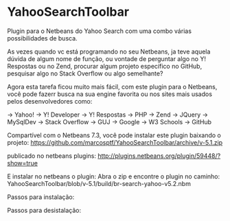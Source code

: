 YahooSearchToolbar
==================

Plugin para o Netbeans do Yahoo Search com uma combo várias possibilidades de busca.

As vezes quando vc está programando no seu Netbeans, ja teve aquela dúvida de algum nome de função, ou vontade de 
perguntar algo no Y! Respostas ou no Zend, procurar algum projeto específico no GitHub, pesquisar algo no 
Stack Overflow ou algo semelhante?

Agora esta tarefa ficou muito mais fácil, com este plugin para o Netbeans, você pode fazerr busca na sua engine favorita
ou nos sites mais usados pelos desenvolvedores como:

-> Yahoo!
-> Y! Developer
-> Y! Respostas
-> PHP
-> Zend
-> JQuery
-> MySqlDev
-> Stack Overflow
-> GUJ
-> Google
-> W3 Schools
-> GitHub

Compartível com o Netbeans 7.3, você pode instalar este plugin baixando o projeto:
https://github.com/marcosptf/YahooSearchToolbar/archive/v-5.1.zip

publicado no netbeans plugins:
http://plugins.netbeans.org/plugin/59448/?show=true



E instalar no netbeans o plugin:
Abra o zip e encontre o plugin no caminho:
YahooSearchToolbar/blob/v-5.1/build/br-search-yahoo-v5.2.nbm


Passos para instalação:



Passos para desistalação:








